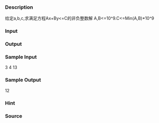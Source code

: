 
### Description
给定a,b,c,求满足方程Ax+By<=C的非负整数解
A,B<=10^9.C<=Min(A,B)*10^9
### Input

### Output

### Sample Input
3 4 13

### Sample Output
12


### Hint

### Source
